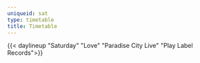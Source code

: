```yaml
---
uniqueid: sat
type: timetable
title: Timetable
---
```


{{< daylineup "Saturday" "Love" "Paradise City Live" "Play Label Records">}}



